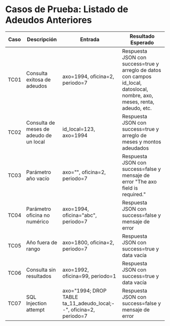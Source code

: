 # Casos de Prueba: Listado de Adeudos Anteriores

| Caso | Descripción | Entrada | Resultado Esperado |
|------|-------------|---------|-------------------|
| TC01 | Consulta exitosa de adeudos | axo=1994, oficina=2, periodo=7 | Respuesta JSON con success=true y arreglo de datos con campos id_local, datoslocal, nombre, axo, meses, renta, adeudo, etc. |
| TC02 | Consulta de meses de adeudo de un local | id_local=123, axo=1994 | Respuesta JSON con success=true y arreglo de meses y montos adeudados |
| TC03 | Parámetro año vacío | axo="", oficina=2, periodo=7 | Respuesta JSON con success=false y mensaje de error "The axo field is required." |
| TC04 | Parámetro oficina no numérico | axo=1994, oficina="abc", periodo=7 | Respuesta JSON con success=false y mensaje de error |
| TC05 | Año fuera de rango | axo=1800, oficina=2, periodo=7 | Respuesta JSON con success=true y data vacía |
| TC06 | Consulta sin resultados | axo=1992, oficina=99, periodo=1 | Respuesta JSON con success=true y data vacía |
| TC07 | SQL Injection attempt | axo="1994; DROP TABLE ta_11_adeudo_local;--", oficina=2, periodo=7 | Respuesta JSON con success=false y mensaje de error |
